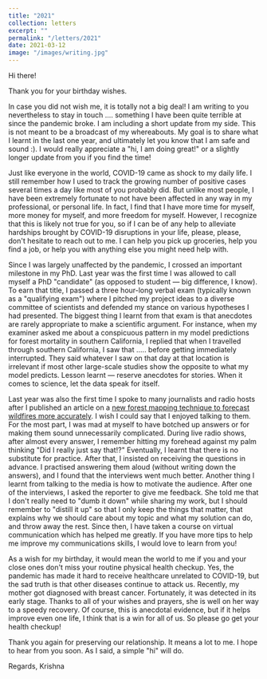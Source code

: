 ```yaml
---
title: "2021"
collection: letters
excerpt: ""
permalink: "/letters/2021"
date: 2021-03-12
image: "/images/writing.jpg"
---
```


Hi there!

Thank you for your birthday wishes. 

In case you did not wish me, it is totally not a big deal! I am writing to you nevertheless to stay in touch .... something I have been quite terrible at since the pandemic broke. I am including a short update from my side. This is not meant to be a broadcast of my whereabouts. My goal is to share what I learnt in the last one year, and ultimately let you know that I am safe and sound :). I would really appreciate a "hi, I am doing great!" or a slightly longer update from you if you find the time!

Just like everyone in the world, COVID-19 came as shock to my daily life. I still remember how I used to track the growing number of positive cases several times a day like most of you probably did. But unlike most people, I have been extremely fortunate to not have been affected in any way in my professional, or personal life. In fact, I find that I have more time for myself, more money for myself, and more freedom for myself. However, I recognize that this is likely not true for you, so if I can be of any help to alleviate hardships brought by COVID-19 disruptions in your life, please, please, don't hesitate to reach out to me. I can help you pick up groceries, help you find a job, or help you with anything else you might need help with. 

Since I was largely unaffected by the pandemic, I crossed an important milestone in my PhD. Last year was the first time I was allowed to call myself a PhD "candidate" (as opposed to student — big difference, I know). To earn that title, I passed a three hour-long verbal exam (typically known as a "qualifying exam") where I pitched my project ideas to a diverse committee of scientists and defended my stance on various hypotheses I had presented. The biggest thing I learnt from that exam is that anecdotes are rarely appropriate to make a scientific argument. For instance, when my examiner asked me about a conspicuous pattern in my model predictions for forest mortality in southern California, I replied that when I travelled through southern California, I saw that ..... before getting immediately interrupted. They said whatever I saw on that day at that location is irrelevant if most other large-scale studies show the opposite to what my model predicts. Lesson learnt — reserve anecdotes for stories. When it comes to science, let the data speak for itself.  

Last year was also the first time I spoke to many journalists and radio hosts after I published an article on a <a href="https://news.stanford.edu/2020/05/21/mapping-dry-wildfire-fuels-ai-new-satellite-data/" target="_blank">new forest mapping technique to forecast wildfires more accurately</a>. I wish I could say that I enjoyed talking to them. For the most part, I was mad at myself to have botched up answers or for making them sound unnecessarily complicated. During live radio shows, after almost every answer, I remember hitting my forehead against my palm thinking "Did I really just say that!?" Eventually, I learnt that there is no substitute for practice. After that, I insisted on receiving the questions in advance. I practised answering them aloud (without writing down the answers), and I found that the interviews went much better. Another thing I learnt from talking to the media is how to motivate the audience. After one of the interviews, I asked the reporter to give me feedback. She told me that I don't really need to "dumb it down" while sharing my work, but I should remember to "distill it up" so that I only keep the things that matter, that explains why we should care about my topic and what my solution can do, and throw away the rest. Since then, I have taken a course on virtual communication which has helped me greatly. If you have more tips to help me improve my communications skills, I would love to learn from you!

As a wish for my birthday, it would mean the world to me if you and your close ones don't miss your routine physical health checkup. Yes, the pandemic has made it hard to receive healthcare unrelated to COVID-19, but the sad truth is that other diseases continue to attack us. Recently, my mother got diagnosed with breast cancer. Fortunately, it was detected in its early stage. Thanks to all of your wishes and prayers, she is well on her way to a speedy recovery. Of course, this is anecdotal evidence, but if it helps improve even one life, I think that is a win for all of us. So please go get your health checkup! 

Thank you again for preserving our relationship. It means a lot to me. I hope to hear from you soon. As I said, a simple "hi" will do.  

Regards, 
Krishna
